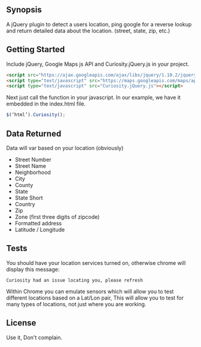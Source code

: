 ## Synopsis

A jQuery plugin to detect a users location, ping google for a reverse lookup and return detailed data about the location. (street, state, zip, etc.)

## Getting Started

Include jQuery, Google Maps js API and Curiosity.jQuery.js in your project.

```html
<script src="https://ajax.googleapis.com/ajax/libs/jquery/1.10.2/jquery.min.js"></script>
<script type="text/javascript" src="https://maps.googleapis.com/maps/api/js?key=<YOUR KEY HERE>" async=""></script>
<script type="text/javascript" src="Curiosity.jQuery.js"></script>
```
Next just call the function in your javascript. In our example, we have it embedded in the index.html file.

```js
$(‘html’).Curiosity();
```

## Data Returned
Data will var based on your location (obviously)

- Street Number
- Street Name
- Neighborhood
- City
- County
- State
- State Short
- Country
- Zip
- Zone (first three digits of zipcode)
- Formatted address
- Latitude / Longitude

## Tests

You should have your location services turned on, otherwise chrome will display this message:

```
Curiosity had an issue locating you, please refresh
```

Within Chrome you can emulate sensors which will allow you to test different locations based on a Lat/Lon pair, This will allow you to test for many types of locations, not just where you are working.

## License

Use it, Don't complain.
